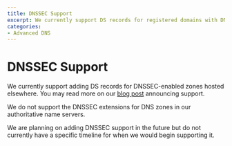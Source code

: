 ```yaml
---
title: DNSSEC Support
excerpt: We currently support DS records for registered domains with DNS elsewhere, and we are examining the possibility of adding DNSSEC support to our authoritative name servers in the future.
categories:
- Advanced DNS
---
```


# DNSSEC Support

We currently support adding DS records for DNSSEC-enabled zones hosted elsewhere. You may read more on our [blog post](https://blog.dnsimple.com/2015/11/ds-records-for-dnssec/) announcing support.

We do not support the DNSSEC extensions for DNS zones in our authoritative name servers.

We are planning on adding DNSSEC support in the future but do not currently have a specific timeline for when we would begin supporting it.
